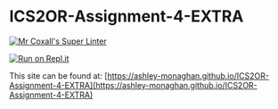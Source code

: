 # ICS2OR-Assignment-4-EXTRA

[![Mr Coxall's Super Linter](https://github.com/ashley-monaghan/ICS2OR-Assignment-4-EXTRA/workflows/Mr%20Coxall's%20Super%20Linter/badge.svg)](https://github.com/ashley-monaghan/ICS2OR-Assignment-4-EXTRA/actions/)

[![Run on Repl.it](https://repl.it/badge/github/ashley-monaghan/ICS2OR-Assignment-4-EXTRA)](https://repl.it/github/ashley-monaghan/ICS2OR-Assignment-4-EXTRA)

This site can be found at: [https://ashley-monaghan.github.io/ICS2OR-Assignment-4-EXTRA](https://ashley-monaghan.github.io/ICS2OR-Assignment-4-EXTRA)

